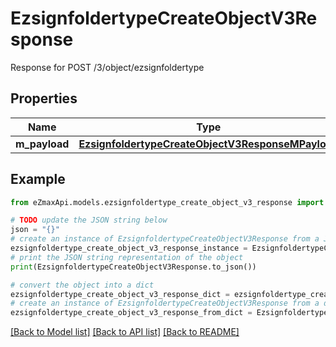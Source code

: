# EzsignfoldertypeCreateObjectV3Response

Response for POST /3/object/ezsignfoldertype

## Properties

Name | Type | Description | Notes
------------ | ------------- | ------------- | -------------
**m_payload** | [**EzsignfoldertypeCreateObjectV3ResponseMPayload**](EzsignfoldertypeCreateObjectV3ResponseMPayload.md) |  | 

## Example

```python
from eZmaxApi.models.ezsignfoldertype_create_object_v3_response import EzsignfoldertypeCreateObjectV3Response

# TODO update the JSON string below
json = "{}"
# create an instance of EzsignfoldertypeCreateObjectV3Response from a JSON string
ezsignfoldertype_create_object_v3_response_instance = EzsignfoldertypeCreateObjectV3Response.from_json(json)
# print the JSON string representation of the object
print(EzsignfoldertypeCreateObjectV3Response.to_json())

# convert the object into a dict
ezsignfoldertype_create_object_v3_response_dict = ezsignfoldertype_create_object_v3_response_instance.to_dict()
# create an instance of EzsignfoldertypeCreateObjectV3Response from a dict
ezsignfoldertype_create_object_v3_response_from_dict = EzsignfoldertypeCreateObjectV3Response.from_dict(ezsignfoldertype_create_object_v3_response_dict)
```
[[Back to Model list]](../README.md#documentation-for-models) [[Back to API list]](../README.md#documentation-for-api-endpoints) [[Back to README]](../README.md)


